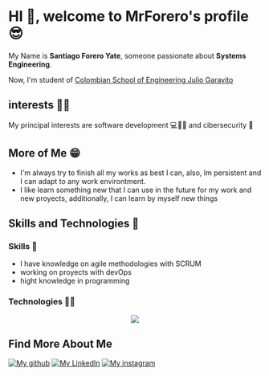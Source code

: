 # HI 👋, welcome to MrForero's profile 😎

<!--
**santiforero1018/santiforero1018** is a ✨ _special_ ✨ repository because its `README.md` (this file) appears on your GitHub profile.

Here are some ideas to get you started:

- 🔭 I’m currently working on ...
- 🌱 I’m currently learning ...
- 👯 I’m looking to collaborate on ...
- 🤔 I’m looking for help with ...
- 💬 Ask me about ...
- 📫 How to reach me: ...
- 😄 Pronouns: ...
- ⚡ Fun fact: ...
-->

My Name is **Santiago Forero Yate**, someone passionate about **Systems Engineering**.


Now, I'm student of [Colombian School of Engineering Julio Garavito](https://www.escuelaing.edu.co/es/programas/ingenieria-de-sistemas/) 

## interests 🙋‍♂️
My principal interests are software development 💻🧑‍💻 and cibersecurity 🥷

## More of Me 😁
- I'm always try to finish all my works as best I can, also, Im persistent and I can adapt to any work environtment.
- I like learn something new that I can use in the future for my work and new proyects, additionally, I can learn by myself new things

## Skills and Technologies 🚀

### Skills 💪
- I have knowledge on agile methodologies with SCRUM
- working on proyects with devOps
- hight knowledge in programming

### Technologies 👨‍💻

<p align="center">
  <a href="https://skillicons.dev">
    <img src="https://skillicons.dev/icons?i=git,github,githubactions,java,python,spring,vscode,anaconda,pycharm,idea,docker,mysql,postgres,azure,aws,maven,html,css,javascript,jquery,npm,nodejs,express,react,vite,linux,vim,ubuntu,kali,windows,postman&perline=7" />
  </a>
</p>

## Find More About Me
[![My github](https://skillicons.dev/icons?i=github)](https://github.com/santiforero1018) [![My LinkedIn](https://skillicons.dev/icons?i=linkedin)](https://www.linkedin.com/in/santiago-forero-yate-a6904227a) [![My instagram](https://skillicons.dev/icons?i=instagram)](https://www.instagram.com/s_fore18/)
